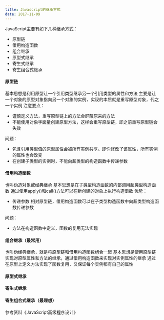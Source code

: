 ```yaml
---
title: Javascript的继承方式
date: 2017-11-09
---
```


JavaScript主要有如下几种继承方式：
- 原型链
- 借用构造函数
- 组合继承
- 原型式继承
- 寄生式继承
- 寄生组合式继承

#### 原型链
基本思想是利用原型让一个引用类型继承另一个引用类型的属性和方法
主要是让一个对象的原型对象指向另一个对象的实例，实现的本质就是重写原型对象，代之一个实例
注意要点： 
  - 谨慎定义方法，重写原型链上的方法会屏蔽原来的方法
  - 不能使用对象字面量创建原型方法，这样会重写原型链，即之前重写原型链会失效

问题： 
  - 包含引用类型值的原型属性会被所有实例共享。即你修改了该属性，所有实例的属性也会改变
  - 在创建子类型的实例时，不能向超类型的构造函数中传递参数


#### 借用构造函数
也叫伪造对象或经典继承
基本思想是在子类型构造函数的内部调用超类型构造函数
通过使用apply()和call()方法可以在新创建的对象上执行构造函数
优势：
  - 传递参数
  相对原型链，借用构造函数可以在子类型构造函数中向超类型构造函数传递参数
  
问题：
  - 方法在构造函数中定义，函数的复用无法实现


#### 组合继承（最常用）
也叫伪经典继承，就是将原型链和借用构造函数组合一起
基本思想是使用原型链实现对原型属性和方法的继承，通过借用构造函数来实现对实例属性的继承
通过在原型上定义方法实现了函数复用，又保证每个实例都有自己的属性

#### 原型式继承
#### 寄生式继承
#### 寄生组合式继承（最理想）

参考资料《JavaScript高级程序设计》
